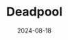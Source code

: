 ---
title: Deadpool
caption: A piece made as part of the "100 day challenge" with Affinity 2. Made it after watching Deadpool 3 film.
img: $assets/gallery/Deadpool - 08.png
date: 2024-08-18
showcase: true
color: "#000000"
---